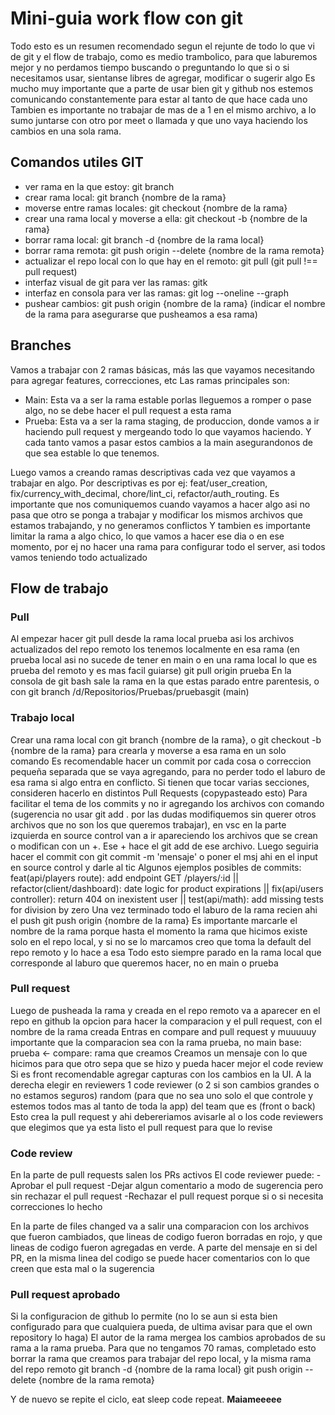 # Mini-guia work flow con git
Todo esto es un resumen recomendado segun el rejunte de todo lo que vi de git y el flow de trabajo, como es medio trambolico, para que laburemos mejor y no perdamos tiempo buscando o preguntando lo que si o si necesitamos usar, sientanse libres de agregar, modificar o sugerir algo
Es mucho muy importante que a parte de usar bien git y github nos estemos comunicando constantemente para estar al tanto de que hace cada uno
Tambien es importante no trabajar de mas de a 1 en el mismo archivo, a lo sumo juntarse con otro por meet o llamada y que uno vaya haciendo los cambios en una sola rama.

## Comandos utiles GIT

- ver rama en la que estoy: git branch
- crear rama local: git branch {nombre de la rama}
- moverse entre ramas locales: git checkout {nombre de la rama}
- crear una rama local y moverse a ella: git checkout -b {nombre de la rama}
- borrar rama local: git branch -d {nombre de la rama local}
- borrar rama remota: git push origin --delete {nombre de la rama remota}
- actualizar el repo local con lo que hay en el remoto: git pull (git pull !== pull request)
- interfaz visual de git para ver las ramas: gitk
- interfaz en consola para ver las ramas: git log --oneline --graph
- pushear cambios: git push origin {nombre de la rama} (indicar el nombre de la rama para asegurarse que pusheamos a esa rama)


## Branches

Vamos a trabajar con 2 ramas básicas, más las que vayamos necesitando para agregar features, correcciones, etc
Las ramas principales son:
- Main: Esta va a ser la rama estable porlas lleguemos a romper o pase algo, no se debe hacer el pull request a esta rama
- Prueba: Esta va a ser la rama staging, de produccion, donde vamos a ir haciendo pull request y mergeando todo lo que vayamos haciendo. Y cada tanto vamos a pasar estos cambios a la main asegurandonos de que sea estable lo que tenemos.

Luego vamos a creando ramas descriptivas cada vez que vayamos a trabajar en algo. 
Por descriptivas es por ej: feat/user_creation, fix/currency_with_decimal, chore/lint_ci, refactor/auth_routing.
Es importante que nos comuniquemos cuando vayamos a hacer algo asi no pasa que otro se ponga a trabajar y modificar los mismos archivos que estamos trabajando, y no generamos conflictos
Y tambien es importante limitar la rama a algo chico, lo que vamos a hacer ese dia o en ese momento, por ej no hacer una rama para configurar todo el server, asi todos vamos teniendo todo actualizado


## Flow de trabajo

### Pull

Al empezar hacer git pull desde la rama local prueba asi los archivos actualizados del repo remoto los tenemos localmente en esa rama (en prueba local asi no sucede de tener en main o en una rama local lo que es prueba del remoto y es mas facil guiarse)
git pull origin prueba
En la consola de git bash sale la rama en la que estas parado entre parentesis, o con git branch
/d/Repositorios/Pruebas/pruebasgit (main)


### Trabajo local

Crear una rama local con git branch {nombre de la rama}, o git checkout -b {nombre de la rama} para crearla y moverse a esa rama en un solo comando
Es recomendable hacer un commit por cada cosa o correccion pequeña separada que se vaya agregando, para no perder todo el laburo de esa rama si algo entra en conflicto. Si tienen que tocar varias secciones, consideren hacerlo en distintos Pull Requests (copypasteado esto)
Para facilitar el tema de los commits y no ir agregando los archivos con comando (sugerencia no usar git add . por las dudas modifiquemos sin querer otros archivos que no son los que queremos trabajar), en vsc en la parte izquierda en source control van a ir apareciendo los archivos que se crean o modifican con un +.
Ese + hace el git add de ese archivo.
Luego seguiria hacer el commit con git commit -m 'mensaje' o poner el msj ahi en el input en source control y darle al tic
Algunos ejemplos posibles de commits: feat(api/players route): add endpoint GET /players/:id || refactor(client/dashboard): date logic for product expirations || fix(api/users controller): return 404 on inexistent user || test(api/math): add missing tests for division by zero
Una vez terminado todo el laburo de la rama recien ahi el push git push origin {nombre de la rama}
Es importante marcarle el nombre de la rama porque hasta el momento la rama que hicimos existe solo en el repo local, y si no se lo marcamos creo que toma la default del repo remoto y lo hace a esa
Todo esto siempre parado en la rama local que corresponde al laburo que queremos hacer, no en main o prueba


### Pull request

Luego de pusheada la rama y creada en el repo remoto va a aparecer en el repo en github la opcion para hacer la comparacion y el pull request, con el nombre de la rama creada
Entras en compare and pull request y muuuuuy importante que la comparacion sea con la rama prueba, no main
base: prueba <- compare: rama que creamos
Creamos un mensaje con lo que hicimos para que otro sepa que se hizo y pueda hacer mejor el code review
Si es front recomendable agregar capturas con los cambios en la UI.
A la derecha elegir en reviewers 1 code reviewer (o 2 si son cambios grandes o no estamos seguros) random (para que no sea uno solo el que controle y estemos todos mas al tanto de toda la app) del team que es (front o back)
Esto crea la pull request y ahi debereriamos avisarle al o los code reviewers que elegimos que ya esta listo el pull request para que lo revise


### Code review

En la parte de pull requests salen los PRs activos
El code reviewer puede:
-Aprobar el pull request
-Dejar algun comentario a modo de sugerencia pero sin rechazar el pull request
-Rechazar el pull request porque si o si necesita correcciones lo hecho

En la parte de files changed va a salir una comparacion con los archivos que fueron cambiados, que lineas de codigo fueron borradas en rojo, y que lineas de codigo fueron agregadas en verde.
A parte del mensaje en si del PR, en la misma linea del codigo se puede hacer comentarios con lo que creen que esta mal o la sugerencia


### Pull request aprobado

Si la configuracion de github lo permite (no lo se aun si esta bien configurado para que cualquiera pueda, de ultima avisar para que el own repository lo haga)
El autor de la rama mergea los cambios aprobados de su rama a la rama prueba.
Para que no tengamos 70 ramas, completado esto borrar la rama que creamos para trabajar del repo local, y la misma rama del repo remoto
git branch -d {nombre de la rama local}
git push origin --delete {nombre de la rama remota}


Y de nuevo se repite el ciclo, eat sleep code repeat. **Maiameeeee**

